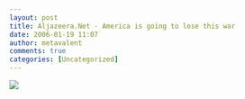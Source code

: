 ```yaml
---
layout: post
title: Aljazeera.Net - America is going to lose this war
date: 2006-01-19 11:07
author: metavalent
comments: true
categories: [Uncategorized]
---
```

<!--Lead Photo --><a href="http://english.aljazeera.net/NR/exeres/59499297-9B35-40D3-946C-BD1A078609EC.htm"><img src="https://web.archive.org/web/*/http://awebcamdarkly.com/"
